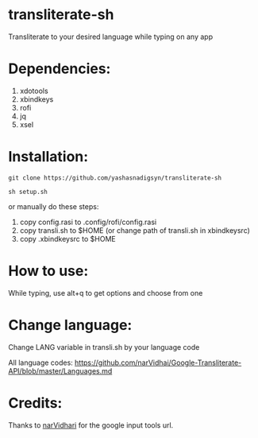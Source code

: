 # transliterate-sh
Transliterate to your desired language while typing on any app

# Dependencies:
1) xdotools
2) xbindkeys
3) rofi
4) jq
5) xsel

# Installation:
`git clone https://github.com/yashasnadigsyn/transliterate-sh`

`sh setup.sh`

or manually do these steps:
1) copy config.rasi to .config/rofi/config.rasi
2) copy transli.sh to $HOME (or change path of transli.sh in xbindkeysrc)
3) copy .xbindkeysrc to $HOME 

# How to use:
While typing, use alt+q to get options and choose from one

# Change language:
Change LANG variable in transli.sh by your language code

All language codes: https://github.com/narVidhai/Google-Transliterate-API/blob/master/Languages.md

# Credits:
Thanks to <a href="https://github.com/narVidhai/Google-Transliterate-API/">narVidhari</a> for the google input tools url.
